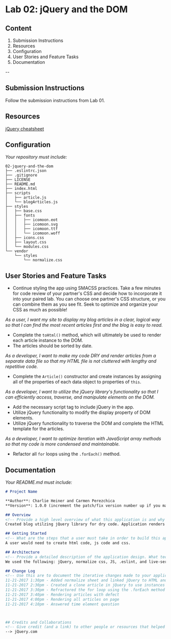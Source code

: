 Lab 02: jQuery and the DOM
===


## Content
1. Submission Instructions
1. Resources
1. Configuration
1. User Stories and Feature Tasks
1. Documentation

--

## Submission Instructions
Follow the submission instructions from Lab 01.

## Resources  
[jQuery cheatsheet](https://oscarotero.com/jquery/)

## Configuration
_Your repository must include:_

```
02-jquery-and-the-dom
├── .eslintrc.json
├── .gitignore
├── LICENSE
├── README.md
├── index.html
├── scripts
│   ├── article.js
│   └── blogArticles.js
├── styles
│   ├── base.css
│   ├── fonts
│   │   ├── icomoon.eot
│   │   ├── icomoon.svg
│   │   ├── icomoon.ttf
│   │   └── icomoon.woff
│   ├── icons.css
│   ├── layout.css
│   └── modules.css
└── vendor
    └── styles
        └── normalize.css
```

## User Stories and Feature Tasks

- Continue styling the app using SMACSS practices. Take a few minutes for code review of your partner's CSS and decide how to incorporate it into your paired lab. You can choose one partner's CSS structure, or you can combine them as you see fit. Seek to optimize and organize your CSS as much as possible!

*As a user, I want my site to display my blog articles in a clear, logical way so that I can find the most recent articles first and the blog is easy to read.*

- Complete the `toHtml()` method, which will ultimately be used to render each article instance to the DOM.
- The articles should be sorted by date.

*As a developer, I want to make my code DRY and render articles from a separate data file so that my HTML file is not cluttered with lengthy and repetitive code.*

- Complete the `Article()` constructor and create instances by assigning all of the properties of each data object to properties of `this`.

*As a developer, I want to utilize the jQuery library's functionality so that I can efficiently access, traverse, and manipulate elements on the DOM.*

- Add the necessary script tag to include jQuery in the app.
- Utilize jQuery functionality to modify the display property of DOM elements.
- Utilize jQuery functionality to traverse the DOM and complete the HTML template for the articles.

*As a developer, I want to optimize iteration with JavaScript array methods so that my code is more condensed and maintainable.*

- Refactor all `for` loops using the `.forEach()` method.


## Documentation
_Your README.md must include:_

```md
# Project Name

**Author**: Charlie Heiner and Carmen Perezchica
**Version**: 1.0.0 (increment the patch/fix version number up if you make more commits past your first submission)

## Overview
<!-- Provide a high level overview of what this application is and why you are building it, beyond the fact that it's an assignment for a Code Fellows 301 class. (i.e. What's your problem domain?) --> 
Created blog utilzing jQuery library for dry code. Application renders articles utilizing a constructor function and object literal data.

## Getting Started
<!-- What are the steps that a user must take in order to build this app on their own machine and get it running? -->
A user would need to create html code, js code and css. 

## Architecture
<!-- Provide a detailed description of the application design. What technologies (languages, libraries, etc) you're using, and any other relevant design information. -->
We used the following: jQuery, normalize css, JS, .eslint, and live-server.

## Change Log
<!-- Use this are to document the iterative changes made to your application as each feature is successfully implemented. Use time stamps. Here's an examples:
11-21-2017 1:30pm - Added normalize sheet and linked jQuery to HTML and added CSS
11-21-2017 2:30pm - Created a clone article in jQuery to use instances data
11-21-2017 3:30pm - Refractored the for loop using the .forEach method
11-21-2017 3:40pm - Rendering articles with defect
11-21-2017 4:00pm - Rendering all articles on page
11-21-2017 4:10pm - Answered time element question



## Credits and Collaborations
<!-- Give credit (and a link) to other people or resources that helped you build this application. -->
--> jQuery.com
```
